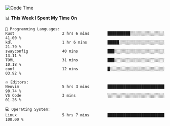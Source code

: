 <!-- [![Top Langs](https://github-readme-stats.vercel.app/api/top-langs/?username=gagahsyuja&theme=dracula&hide_border=true&border_radius=7)](https://github.com/anuraghazra/github-readme-stats) -->

<!--START_SECTION:waka-->
![Code Time](http://img.shields.io/badge/Code%20Time-932%20hrs%2011%20mins-blue)

📊 **This Week I Spent My Time On** 

```text
💬 Programming Languages: 
Rust                     2 hrs 6 mins        ██████████░░░░░░░░░░░░░░░   41.00 % 
kdl                      1 hr 6 mins         █████░░░░░░░░░░░░░░░░░░░░   21.79 % 
swayconfig               40 mins             ███░░░░░░░░░░░░░░░░░░░░░░   13.11 % 
TOML                     31 mins             ███░░░░░░░░░░░░░░░░░░░░░░   10.18 % 
conf                     12 mins             █░░░░░░░░░░░░░░░░░░░░░░░░   03.92 % 

🔥 Editors: 
Neovim                   5 hrs 3 mins        █████████████████████████   98.74 % 
VS Code                  3 mins              ░░░░░░░░░░░░░░░░░░░░░░░░░   01.26 % 

💻 Operating System: 
Linux                    5 hrs 7 mins        █████████████████████████   100.00 % 
```


<!--END_SECTION:waka-->
